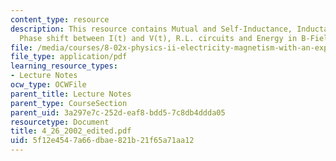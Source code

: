 ```yaml
---
content_type: resource
description: This resource contains Mutual and Self-Inductance, Inductance and A.C.  circuits,
  Phase shift between I(t) and V(t), R.L. circuits and Energy in B-Field.
file: /media/courses/8-02x-physics-ii-electricity-magnetism-with-an-experimental-focus-spring-2005/5f12e4547a66dbae821b21f65a71aa12_4_26_2002_edited.pdf
file_type: application/pdf
learning_resource_types:
- Lecture Notes
ocw_type: OCWFile
parent_title: Lecture Notes
parent_type: CourseSection
parent_uid: 3a297e7c-252d-eaf8-bdd5-7c8db4ddda05
resourcetype: Document
title: 4_26_2002_edited.pdf
uid: 5f12e454-7a66-dbae-821b-21f65a71aa12
---
```

